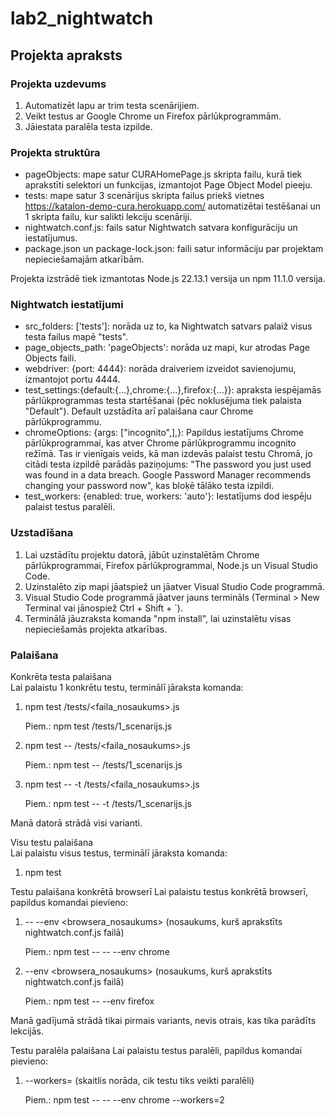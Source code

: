 # lab2_nightwatch

## Projekta apraksts

### Projekta uzdevums
1. Automatizēt lapu ar trim testa scenārijiem.
2. Veikt testus ar Google Chrome un Firefox pārlūkprogrammām.
3. Jāiestata paralēla testa izpilde.

### Projekta struktūra

- pageObjects: mape satur CURAHomePage.js skripta failu, kurā tiek aprakstīti selektori un funkcijas, izmantojot Page Object Model pieeju.
- tests: mape satur 3 scenārijus skripta failus priekš vietnes https://katalon-demo-cura.herokuapp.com/ automatizētai testēšanai un 1 skripta failu, kur salikti lekciju scenāriji.
- nightwatch.conf.js: fails satur Nightwatch satvara konfigurāciju un iestatījumus.
- package.json un package-lock.json: faili satur informāciju par projektam nepieciešamajām atkarībām.

Projekta izstrādē tiek izmantotas Node.js 22.13.1 versija un npm 11.1.0 versija.

### Nightwatch iestatījumi

- src_folders: ['tests']: norāda uz to, ka Nightwatch satvars palaiž visus testa failus mapē "tests".
- page_objects_path: 'pageObjects': norāda uz mapi, kur atrodas Page Objects faili.
- webdriver: {port: 4444}: norāda draiveriem izveidot savienojumu, izmantojot portu 4444.
- test_settings:{default:{...},chrome:{...},firefox:{...}}: apraksta iespējamās pārlūkprogrammas testa startēšanai (pēc noklusējuma tiek palaista "Default"). Default uzstādīta arī palaišana caur Chrome pārlūkprogrammu.
- chromeOptions: {args: ["incognito",],}: Papildus iestatījums Chrome pārlūkprogrammai, kas atver Chrome pārlūkprogrammu incognito režīmā. Tas ir vienīgais veids, kā man izdevās palaist testu Chromā, jo citādi testa izpildē parādās paziņojums: "The password you just used was found in a data breach. Google Password Manager recommends changing your password now", kas bloķē tālāko testa izpildi.
- test_workers: {enabled: true, workers: 'auto'}: Iestatījums dod iespēju palaist testus paralēli.

### Uzstadīšana

1. Lai uzstādītu projektu datorā, jābūt uzinstalētām Chrome pārlūkprogrammai, Firefox pārlūkprogrammai, Node.js un Visual Studio Code.
2. Uzinstalēto zip mapi jāatspiež un jāatver Visual Studio Code programmā.
3. Visual Studio Code programmā jāatver jauns termināls (Terminal > New Terminal vai jānospiež Ctrl + Shift + `).
4. Terminālā jāuzraksta komanda "npm install", lai uzinstalētu visas nepieciešamās projekta atkarības.

### Palaišana

Konkrēta testa palaišana  
Lai palaistu 1 konkrētu testu, terminālī jāraksta komanda: 
1. npm test /tests/<faila_nosaukums>.js

    Piem.: npm test /tests/1_scenarijs.js

2. npm test -- /tests/<faila_nosaukums>.js

    Piem.: npm test -- /tests/1_scenarijs.js

3. npm test -- -t /tests/<faila_nosaukums>.js

    Piem.: npm test -- -t /tests/1_scenarijs.js

Manā datorā strādā visi varianti.

Visu testu palaišana  
Lai palaistu visus testus, terminālī jāraksta komanda:
1. npm test

Testu palaišana konkrētā browserī
Lai palaistu testus konkrētā browserī, papildus komandai pievieno:
1. -- --env <browsera_nosaukums> (nosaukums, kurš aprakstīts nightwatch.conf.js failā)

    Piem.: npm test -- -- --env chrome

2. --env <browsera_nosaukums> (nosaukums, kurš aprakstīts nightwatch.conf.js failā)

    Piem.: npm test -- --env firefox

Manā gadījumā strādā tikai pirmais variants, nevis otrais, kas tika parādīts lekcijās.

Testu paralēla palaišana
Lai palaistu testus paralēli, papildus komandai pievieno:
1. --workers= <skaitlis> (skaitlis norāda, cik testu tiks veikti paralēli)

    Piem.: npm test -- -- --env chrome --workers=2
